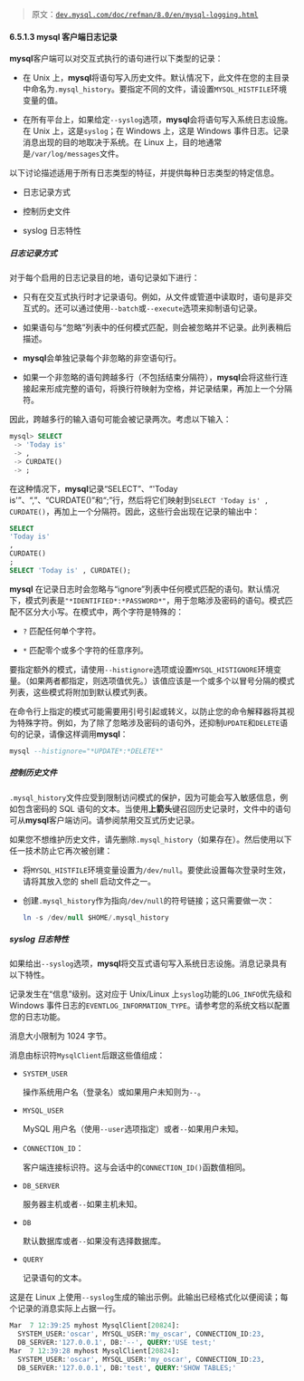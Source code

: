 > 原文：[`dev.mysql.com/doc/refman/8.0/en/mysql-logging.html`](https://dev.mysql.com/doc/refman/8.0/en/mysql-logging.html)

#### 6.5.1.3 mysql 客户端日志记录

**mysql**客户端可以对交互式执行的语句进行以下类型的记录：

+   在 Unix 上，**mysql**将语句写入历史文件。默认情况下，此文件在您的主目录中命名为`.mysql_history`。要指定不同的文件，请设置`MYSQL_HISTFILE`环境变量的值。

+   在所有平台上，如果给定`--syslog`选项，**mysql**会将语句写入系统日志设施。在 Unix 上，这是`syslog`；在 Windows 上，这是 Windows 事件日志。记录消息出现的目的地取决于系统。在 Linux 上，目的地通常是`/var/log/messages`文件。

以下讨论描述适用于所有日志类型的特征，并提供每种日志类型的特定信息。

+   日志记录方式

+   控制历史文件

+   syslog 日志特性

##### 日志记录方式

对于每个启用的日志记录目的地，语句记录如下进行：

+   只有在交互式执行时才记录语句。例如，从文件或管道中读取时，语句是非交互式的。还可以通过使用`--batch`或`--execute`选项来抑制语句记录。

+   如果语句与“忽略”列表中的任何模式匹配，则会被忽略并不记录。此列表稍后描述。

+   **mysql**会单独记录每个非忽略的非空语句行。

+   如果一个非忽略的语句跨越多行（不包括结束分隔符），**mysql**会将这些行连接起来形成完整的语句，将换行符映射为空格，并记录结果，再加上一个分隔符。

因此，跨越多行的输入语句可能会被记录两次。考虑以下输入：

```sql
mysql> SELECT
 -> 'Today is'
 -> ,
 -> CURDATE()
 -> ;
```

在这种情况下，**mysql**记录“SELECT”、“'Today is'”、“,”、“CURDATE()”和“;”行，然后将它们映射到`SELECT 'Today is' , CURDATE()`，再加上一个分隔符。因此，这些行会出现在记录的输出中：

```sql
SELECT
'Today is'
,
CURDATE()
;
SELECT 'Today is' , CURDATE();
```

**mysql** 在记录日志时会忽略与“ignore”列表中任何模式匹配的语句。默认情况下，模式列表是`"*IDENTIFIED*:*PASSWORD*"`，用于忽略涉及密码的语句。模式匹配不区分大小写。在模式中，两个字符是特殊的：

+   `?` 匹配任何单个字符。

+   `*` 匹配零个或多个字符的任意序列。

要指定额外的模式，请使用`--histignore`选项或设置`MYSQL_HISTIGNORE`环境变量。（如果两者都指定，则选项值优先。）该值应该是一个或多个以冒号分隔的模式列表，这些模式将附加到默认模式列表。

在命令行上指定的模式可能需要用引号引起或转义，以防止您的命令解释器将其视为特殊字符。例如，为了除了忽略涉及密码的语句外，还抑制`UPDATE`和`DELETE`语句的记录，请像这样调用**mysql**：

```sql
mysql --histignore="*UPDATE*:*DELETE*"
```

##### 控制历史文件

`.mysql_history`文件应受到限制访问模式的保护，因为可能会写入敏感信息，例如包含密码的 SQL 语句的文本。当使用**上箭头**键召回历史记录时，文件中的语句可从**mysql**客户端访问。请参阅禁用交互式历史记录。

如果您不想维护历史文件，请先删除`.mysql_history`（如果存在）。然后使用以下任一技术防止它再次被创建：

+   将`MYSQL_HISTFILE`环境变量设置为`/dev/null`。要使此设置每次登录时生效，请将其放入您的 shell 启动文件之一。

+   创建`.mysql_history`作为指向`/dev/null`的符号链接；这只需要做一次：

    ```sql
    ln -s /dev/null $HOME/.mysql_history
    ```

##### syslog 日志特性

如果给出`--syslog`选项，**mysql**将交互式语句写入系统日志设施。消息记录具有以下特性。

记录发生在“信息”级别。这对应于 Unix/Linux 上`syslog`功能的`LOG_INFO`优先级和 Windows 事件日志的`EVENTLOG_INFORMATION_TYPE`。请参考您的系统文档以配置您的日志功能。

消息大小限制为 1024 字节。

消息由标识符`MysqlClient`后跟这些值组成：

+   `SYSTEM_USER`

    操作系统用户名（登录名）或如果用户未知则为`--`。

+   `MYSQL_USER`

    MySQL 用户名（使用`--user`选项指定）或者`--`如果用户未知。

+   `CONNECTION_ID`：

    客户端连接标识符。这与会话中的`CONNECTION_ID()`函数值相同。

+   `DB_SERVER`

    服务器主机或者`--`如果主机未知。

+   `DB`

    默认数据库或者`--`如果没有选择数据库。

+   `QUERY`

    记录语句的文本。

这是在 Linux 上使用`--syslog`生成的输出示例。此输出已经格式化以便阅读；每个记录的消息实际上占据一行。

```sql
Mar  7 12:39:25 myhost MysqlClient[20824]:
  SYSTEM_USER:'oscar', MYSQL_USER:'my_oscar', CONNECTION_ID:23,
  DB_SERVER:'127.0.0.1', DB:'--', QUERY:'USE test;'
Mar  7 12:39:28 myhost MysqlClient[20824]:
  SYSTEM_USER:'oscar', MYSQL_USER:'my_oscar', CONNECTION_ID:23,
  DB_SERVER:'127.0.0.1', DB:'test', QUERY:'SHOW TABLES;'
```

